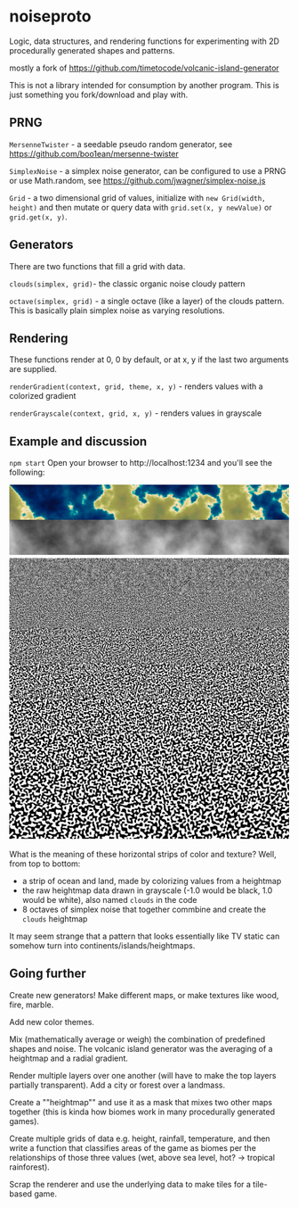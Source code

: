 # noiseproto

Logic, data structures, and rendering functions for experimenting with 2D procedurally generated shapes and patterns.

mostly a fork of https://github.com/timetocode/volcanic-island-generator

This is not a library intended for consumption by another program. This is just something you fork/download and play with.

## PRNG

`MersenneTwister` - a seedable pseudo random generator, see https://github.com/boo1ean/mersenne-twister

`SimplexNoise` - a simplex noise generator, can be configured to use a PRNG or use Math.random, see https://github.com/jwagner/simplex-noise.js

`Grid` - a two dimensional grid of values, initialize with `new Grid(width, height)` and then mutate or query data with `grid.set(x, y newValue)` or `grid.get(x, y)`.


## Generators
There are two functions that fill a grid with data.

`clouds(simplex, grid)`- the classic organic noise cloudy pattern

`octave(simplex, grid)` - a single octave (like a layer) of the clouds pattern. This is basically plain simplex noise as varying resolutions.


## Rendering
These functions render at 0, 0 by default, or at x, y if the last two arguments are supplied.

`renderGradient(context, grid, theme, x, y)` - renders values with a colorized gradient

`renderGrayscale(context, grid, x, y)` - renders values in grayscale

## Example and discussion

`npm start`
Open your browser to http://localhost:1234 and you'll see the following:

![screenshot](./images/screenshot.png)

What is the meaning of these horizontal strips of color and texture? Well, from top to bottom:

* a strip of ocean and land, made by colorizing values from a heightmap
* the raw heightmap data drawn in grayscale (-1.0 would be black, 1.0 would be white), also named `clouds` in the code
* 8 octaves of simplex noise that together commbine and create the `clouds` heightmap

It may seem strange that a pattern that looks essentially like TV static can somehow turn into continents/islands/heightmaps. 

## Going further
Create new generators! Make different maps, or make textures like wood, fire, marble.

Add new color themes.

Mix (mathematically average or weigh) the combination of predefined shapes and noise. The volcanic island generator was the averaging of a heightmap and a radial gradient.

Render multiple layers over one another (will have to make the top layers partially transparent). Add a city or forest over a landmass.

Create a ""heightmap"" and use it as a mask that mixes two other maps together (this is kinda how biomes work in many procedurally generated games).

Create multiple grids of data e.g. height, rainfall, temperature, and then write a function that classifies areas of the game as biomes per the relationships of those three values (wet, above sea level, hot? -> tropical rainforest).

Scrap the renderer and use the underlying data to make tiles for a tile-based game.